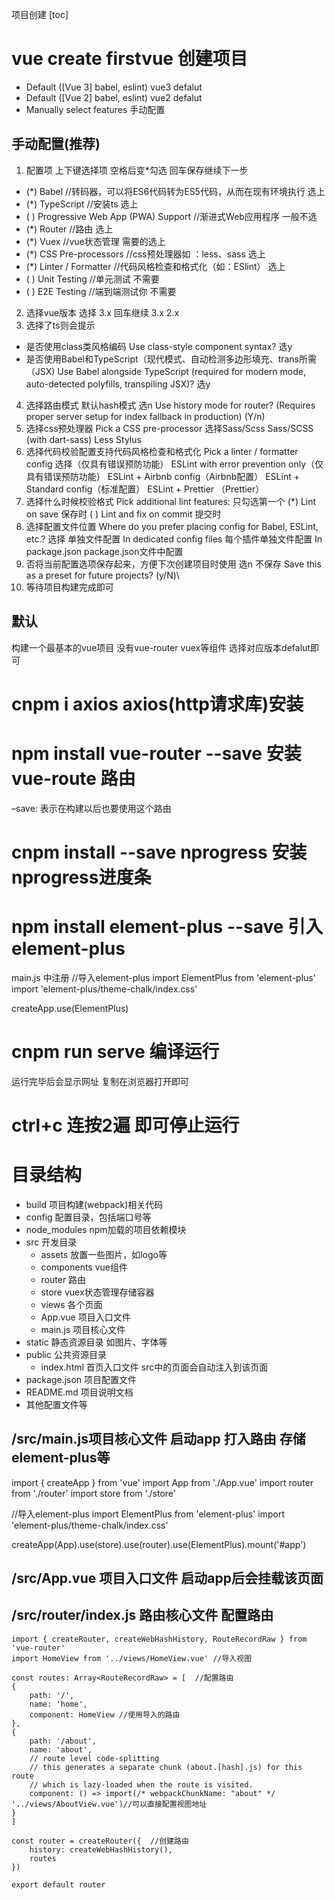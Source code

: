 项目创建
[toc]

# vue create firstvue 创建项目
- Default ([Vue 3] babel, eslint) vue3 defalut
- Default ([Vue 2] babel, eslint) vue2 defalut
- Manually select features  手动配置

## 手动配置(推荐)
1. 配置项 上下键选择项 空格后变*勾选 回车保存继续下一步
- (*) Babel //转码器，可以将ES6代码转为ES5代码，从而在现有环境执行 选上
- (*) TypeScript //安装ts 选上
- ( ) Progressive Web App (PWA) Support //渐进式Web应用程序 一般不选
- (*) Router //路由 选上
- (*) Vuex //vue状态管理 需要的选上
- (*) CSS Pre-processors //css预处理器如 ：less、sass 选上
- (*) Linter / Formatter //代码风格检查和格式化（如：ESlint） 选上
- ( ) Unit Testing //单元测试 不需要
- ( ) E2E Testing //端到端测试你 不需要
2. 选择vue版本 选择 3.x 回车继续
    3.x
    2.x
3. 选择了ts则会提示
- 是否使用class类风格编码 Use class-style component syntax? 选y
- 是否使用Babel和TypeScript（现代模式、自动检测多边形填充、trans所需（JSX) Use Babel alongside TypeScript (required for modern mode, auto-detected polyfills, transpiling JSX)?
  选y
4. 选择路由模式 默认hash模式 选n
  Use history mode for router? (Requires proper server setup for index fallback in production) (Y/n)
5. 选择css预处理器 Pick a CSS pre-processor 选择Sass/Scss
  Sass/SCSS (with dart-sass)
  Less
  Stylus
6. 选择代码校验配置支持代码风格检查和格式化 Pick a linter / formatter config 选择（仅具有错误预防功能）
  ESLint with error prevention only（仅具有错误预防功能）
  ESLint + Airbnb config（Airbnb配置）
  ESLint + Standard config（标准配置）
  ESLint + Prettier （Prettier）
7. 选择什么时候校验格式 Pick additional lint features: 只勾选第一个
(*) Lint on save 保存时
( ) Lint and fix on commit 提交时
8. 选择配置文件位置 Where do you prefer placing config for Babel, ESLint, etc.? 选择 单独文件配置
  In dedicated config files 每个插件单独文件配置
  In package.json  package.json文件中配置
9. 否将当前配置选项保存起来，方便下次创建项目时使用 选n 不保存
  Save this as a preset for future projects? (y/N)\
10. 等待项目构建完成即可

## 默认 
构建一个最基本的vue项目 没有vue-router vuex等组件
选择对应版本defalut即可

# cnpm i axios  axios(http请求库)安装

# npm install vue-router --save 安装vue-route 路由  
–save: 表示在构建以后也要使用这个路由

# cnpm install --save nprogress 安装nprogress进度条

# npm install element-plus --save  引入element-plus
main.js 中注册
//导入element-plus
import ElementPlus from 'element-plus'
import 'element-plus/theme-chalk/index.css'

createApp.use(ElementPlus)

# cnpm run serve 编译运行
运行完毕后会显示网址 复制在浏览器打开即可

# ctrl+c 连按2遍 即可停止运行

# 目录结构
- build 项目构建(webpack)相关代码
- config 配置目录，包括端口号等
- node_modules npm加载的项目依赖模块
- src 开发目录
  - assets 放置一些图片，如logo等
  - components vue组件
  - router 路由
  - store vuex状态管理存储容器
  - views 各个页面
  - App.vue 项目入口文件
  - main.js 项目核心文件
- static 静态资源目录 如图片、字体等
- public 公共资源目录
  - index.html 首页入口文件 src中的页面会自动注入到该页面
- package.json 项目配置文件
- README.md 项目说明文档
- 其他配置文件等

## /src/main.js项目核心文件 启动app 打入路由 存储 element-plus等
import { createApp } from 'vue'
import App from './App.vue'
import router from './router'
import store from './store'

//导入element-plus
import ElementPlus from 'element-plus'
import 'element-plus/theme-chalk/index.css'

createApp(App).use(store).use(router).use(ElementPlus).mount('#app')

## /src/App.vue 项目入口文件 启动app后会挂载该页面
<template>
  <router-view/> //router-view标签 路由的页面最终会挂载到该标签下
</template>

## /src/router/index.js 路由核心文件 配置路由
    import { createRouter, createWebHashHistory, RouteRecordRaw } from 'vue-router'
    import HomeView from '../views/HomeView.vue' //导入视图

    const routes: Array<RouteRecordRaw> = [  //配置路由
    {
        path: '/',
        name: 'home',
        component: HomeView //使用导入的路由
    },
    {
        path: '/about',
        name: 'about',
        // route level code-splitting
        // this generates a separate chunk (about.[hash].js) for this route
        // which is lazy-loaded when the route is visited.
        component: () => import(/* webpackChunkName: "about" */ '../views/AboutView.vue')//可以直接配置视图地址
    }
    ]

    const router = createRouter({  //创建路由
        history: createWebHashHistory(),
        routes
    })

    export default router